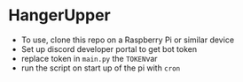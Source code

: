 # HangerUpper
- To use, clone this repo on a Raspberry Pi or similar device
- Set up discord developer portal to get bot token
- replace token in `main.py` the `TOKEN`var
- run the script on start up of the pi with `cron`
